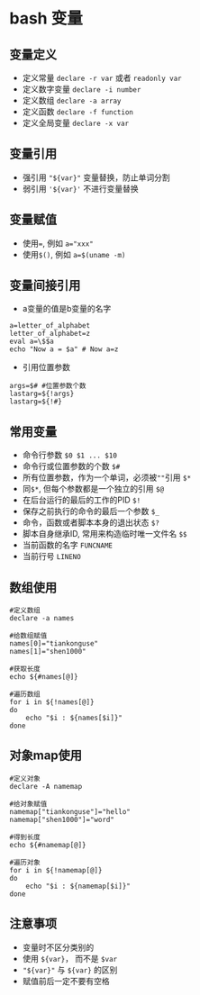 # bash 变量

## 变量定义  

* 定义常量 `declare -r var` 或者 `readonly var`  
* 定义数字变量 `declare -i number`  
* 定义数组 `declare -a array`  
* 定义函数 `declare -f function`
* 定义全局变量 `declare -x var`

## 变量引用

* 强引用 `"${var}"` 变量替换，防止单词分割  
* 弱引用 `'${var}'` 不进行变量替换  

## 变量赋值  

* 使用`=`, 例如 `a="xxx"`
* 使用`$()`, 例如 `a=$(uname -m)`

## 变量间接引用

* a变量的值是b变量的名字

```
a=letter_of_alphabet
letter_of_alphabet=z
eval a=\$$a
echo "Now a = $a" # Now a=z
```

* 引用位置参数

```
args=$# #位置参数个数
lastarg=${!args} 
lastarg=${!#}
```

## 常用变量  

* 命令行参数 `$0 $1 ... $10`
* 命令行或位置参数的个数 `$#`
* 所有位置参数，作为一个单词，必须被`""`引用 `$*`
* 同`$*`, 但每个参数都是一个独立的引用 `$@`
* 在后台运行的最后的工作的PID `$!`
* 保存之前执行的命令的最后一个参数 `$_`
* 命令，函数或者脚本本身的退出状态 `$?`
* 脚本自身继承ID, 常用来构造临时唯一文件名 `$$`
* 当前函数的名字 `FUNCNAME`
* 当前行号 `LINENO`


## 数组使用

```
#定义数组
declare -a names

#给数组赋值
names[0]="tiankonguse"
names[1]="shen1000"

#获取长度
echo ${#names[@]}

#遍历数组
for i in ${!names[@]}
do
    echo "$i : ${names[$i]}"
done
```


## 对象map使用


```
#定义对象
declare -A namemap

#给对象赋值
namemap["tiankonguse"]="hello"
namemap["shen1000"]="word"

#得到长度
echo ${#namemap[@]}

#遍历对象
for i in ${!namemap[@]}
do
    echo "$i : ${namemap[$i]}"
done
```


## 注意事项

* 变量时不区分类别的
* 使用 `${var}`， 而不是 `$var`  
* `"${var}"` 与 `${var}` 的区别
* 赋值前后一定不要有空格
